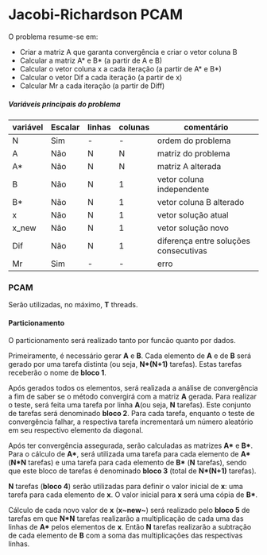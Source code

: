 # Jacobi-Richardson PCAM

O problema resume-se em:
 - Criar a matriz A que garanta convergência e criar o vetor coluna B
 - Calcular a matriz A* e B* (a partir de A e B)
 - Calcular o vetor coluna x a cada iteração (a partir de A* e B*)
 - Calcular o vetor Dif a cada iteração (a partir de x)
 - Calcular Mr a cada iteração (a partir de Diff)
 
##### Variáveis principais do problema

|variável |Escalar|linhas |colunas|comentário                           |
|----     |----   |----   |----   |---                                  |
|N        |Sim    |-      |-      |ordem do problema                    |
|A        |Não    |N      |N      |matriz do problema                   |
|A*       |Não    |N      |N      |matriz A alterada                    |
|B        |Não    |N      |1      |vetor coluna independente            |
|B*       |Não    |N      |1      |vetor coluna B alterado              |
|x        |Não    |N      |1      |vetor solução atual                  |
|x_new    |Não    |N      |1      |vetor solução novo                   |
|Dif      |Não    |N      |1      |diferença entre soluções consecutivas|
|Mr       |Sim    |-      |-      |erro                                 |

### PCAM

Serão utilizadas, no máximo, **T** threads.

#### Particionamento

O particionamento será realizado tanto por funcão quanto por dados.

Primeiramente, é necessário gerar **A** e **B**. Cada elemento de **A** e de **B** será gerado por uma tarefa distinta (ou seja, **N\*(N+1)** tarefas). Estas tarefas receberão o nome de **bloco 1**.

Após gerados todos os elementos, será realizada a análise de convergência a fim de saber se o método convergirá com a matriz **A** gerada. Para realizar o teste, será feita uma tarefa por linha **A**(ou seja, **N** tarefas). Este conjunto de tarefas será denominado **bloco 2**.
Para cada tarefa, enquanto o teste de convergência falhar, a respectiva tarefa incrementará um número aleatório em seu respectivo elemento da diagonal.

Após ter convergência assegurada, serão calculadas as matrizes **A\*** e **B\***.
Para o cálculo de **A\***, será utilizada uma tarefa para cada elemento de **A\*** (**N\*N** tarefas) e uma tarefa para cada elemento de **B\*** (**N** tarefas), sendo que este bloco de tarefas é denominado **bloco 3** (total de **N\*(N+1)** tarefas).

**N** tarefas (**bloco 4**) serão utilizadas para definir o valor inicial de **x**: uma tarefa para cada elemento de **x**. O valor inicial para **x** será uma cópia de **B\***.

Cálculo de cada novo valor de **x** (**x~new~**) será realizado pelo **bloco 5** de tarefas em que **N\*N** tarefas realizarão a multiplicação de cada uma das linhas de **A\*** pelos elementos de **x**. Então **N** tarefas realizarão a subtração de cada elemento de **B** com a soma das multiplicações das respectivas linhas.